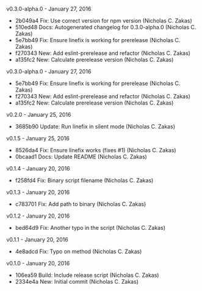 v0.3.0-alpha.0 - January 27, 2016

* 2b049a4 Fix: Use correct version for npm version (Nicholas C. Zakas)
* 510ed48 Docs: Autogenerated changelog for 0.3.0-alpha.0 (Nicholas C. Zakas)
* 5e7bb49 Fix: Ensure linefix is working for prerelease (Nicholas C. Zakas)
* f270343 New: Add eslint-prerelease and refactor (Nicholas C. Zakas)
* a135fc2 New: Calculate prerelease version (Nicholas C. Zakas)

v0.3.0-alpha.0 - January 27, 2016

* 5e7bb49 Fix: Ensure linefix is working for prerelease (Nicholas C. Zakas)
* f270343 New: Add eslint-prerelease and refactor (Nicholas C. Zakas)
* a135fc2 New: Calculate prerelease version (Nicholas C. Zakas)

v0.2.0 - January 25, 2016

* 3685b90 Update: Run linefix in silent mode (Nicholas C. Zakas)

v0.1.5 - January 25, 2016

* 8526da4 Fix: Ensure linefix works (fixes #1) (Nicholas C. Zakas)
* 0bcaad1 Docs: Update README (Nicholas C. Zakas)

v0.1.4 - January 20, 2016

* f258fd4 Fix: Binary script filename (Nicholas C. Zakas)

v0.1.3 - January 20, 2016

* c783701 Fix: Add path to binary (Nicholas C. Zakas)

v0.1.2 - January 20, 2016

* bed64d9 Fix: Another typo in the script (Nicholas C. Zakas)

v0.1.1 - January 20, 2016

* 4e8adcd Fix: Typo on method (Nicholas C. Zakas)

v0.1.0 - January 20, 2016

* 106ea59 Build: Include release script (Nicholas C. Zakas)
* 2334e4a New: Initial commit (Nicholas C. Zakas)

